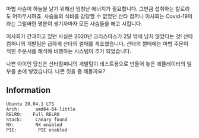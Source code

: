 마법 사슴이 하늘을 날기 위해선 엄청난 에너지가 필요합니다. 그만큼 섭취하는 칼로리도 어마무시하죠. 사슴들의 식비를 감당할 수 없었던 산타 컴퍼니 이사회는 Covid-19이라는 그럴싸한 명분이 생기자마자 모든 사슴들을 해고 시킵니다. 

이사회가 간과하고 있던 사실은 2020년 크리스마스가 2달 밖에 남지 않았다는 것! 산타 컴퍼니의 개발팀은 급하게 산타의 썰매를 개조했습니다. 산타의 썰매에는 마법 주문이 적힌 주문서를 해석해 비행하는 시스템이 추가 되었습니다.

나쁜 아이인 당신은 산타컴퍼니의 개발팀이 테스트용으로 만들어 놓은 에뮬레이터의 일부를 손에 넣었습니다. 나쁜 짓을 좀 해볼까요?

## Information
```
Ubuntu 20.04.1 LTS
Arch:      amd64-64-little
RELRO:    Full RELRO
Stack:     Canary found
NX:        NX enabled
PIE:        PIE enabled
